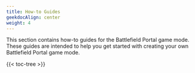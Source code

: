 ```yaml
---
title: How-to Guides
geekdocAlign: center
weight: 4
---
```

This section contains how-to guides for the Battlefield Portal game mode. 
These guides are intended to help you get started with creating your own Battlefield Portal game mode.

{{< toc-tree >}}

